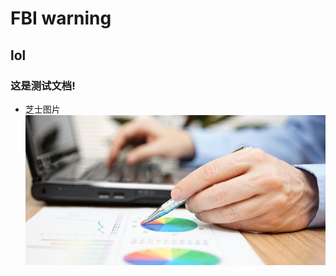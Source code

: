 # FBI warning
## lol
### 这是测试文档!
- 芝士图片
![](https://raw.githubusercontent.com/dclee2024/Markmap-Pathology/JusticeHe-patch-1/%E5%9B%BE%E7%89%872.jpg)